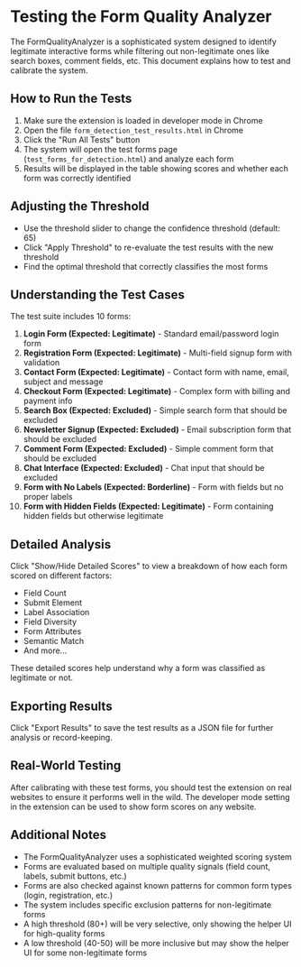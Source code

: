 # Testing the Form Quality Analyzer

The FormQualityAnalyzer is a sophisticated system designed to identify legitimate interactive forms while filtering out non-legitimate ones like search boxes, comment fields, etc. This document explains how to test and calibrate the system.

## How to Run the Tests

1. Make sure the extension is loaded in developer mode in Chrome
2. Open the file `form_detection_test_results.html` in Chrome
3. Click the "Run All Tests" button
4. The system will open the test forms page (`test_forms_for_detection.html`) and analyze each form
5. Results will be displayed in the table showing scores and whether each form was correctly identified

## Adjusting the Threshold

- Use the threshold slider to change the confidence threshold (default: 65)
- Click "Apply Threshold" to re-evaluate the test results with the new threshold
- Find the optimal threshold that correctly classifies the most forms

## Understanding the Test Cases

The test suite includes 10 forms:

1. **Login Form (Expected: Legitimate)** - Standard email/password login form
2. **Registration Form (Expected: Legitimate)** - Multi-field signup form with validation
3. **Contact Form (Expected: Legitimate)** - Contact form with name, email, subject and message
4. **Checkout Form (Expected: Legitimate)** - Complex form with billing and payment info
5. **Search Box (Expected: Excluded)** - Simple search form that should be excluded
6. **Newsletter Signup (Expected: Excluded)** - Email subscription form that should be excluded
7. **Comment Form (Expected: Excluded)** - Simple comment form that should be excluded
8. **Chat Interface (Expected: Excluded)** - Chat input that should be excluded
9. **Form with No Labels (Expected: Borderline)** - Form with fields but no proper labels
10. **Form with Hidden Fields (Expected: Legitimate)** - Form containing hidden fields but otherwise legitimate

## Detailed Analysis

Click "Show/Hide Detailed Scores" to view a breakdown of how each form scored on different factors:

- Field Count
- Submit Element
- Label Association
- Field Diversity
- Form Attributes
- Semantic Match
- And more...

These detailed scores help understand why a form was classified as legitimate or not.

## Exporting Results

Click "Export Results" to save the test results as a JSON file for further analysis or record-keeping.

## Real-World Testing

After calibrating with these test forms, you should test the extension on real websites to ensure it performs well in the wild. The developer mode setting in the extension can be used to show form scores on any website.

## Additional Notes

- The FormQualityAnalyzer uses a sophisticated weighted scoring system
- Forms are evaluated based on multiple quality signals (field count, labels, submit buttons, etc.)
- Forms are also checked against known patterns for common form types (login, registration, etc.)
- The system includes specific exclusion patterns for non-legitimate forms
- A high threshold (80+) will be very selective, only showing the helper UI for high-quality forms
- A low threshold (40-50) will be more inclusive but may show the helper UI for some non-legitimate forms